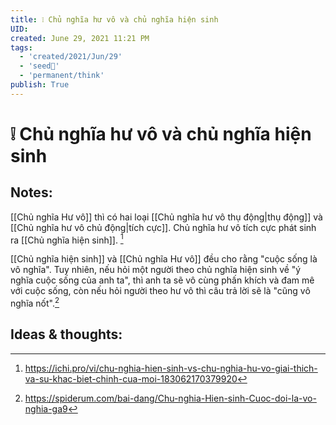 ```yaml
---
title: ❕ Chủ nghĩa hư vô và chủ nghĩa hiện sinh
UID: 
created: June 29, 2021 11:21 PM
tags:
  - 'created/2021/Jun/29'
  - 'seed🥜'
  - 'permanent/think'
publish: True
---
```

# ❕ Chủ nghĩa hư vô và chủ nghĩa hiện sinh

## Notes:
[[Chủ nghĩa Hư vô]] thì có hai loại [[Chủ nghĩa hư vô thụ động|thụ động]] và [[Chủ nghĩa hư vô chủ động|tích cực]]. Chủ nghĩa hư vô tích cực phát sinh ra [[Chủ nghĩa hiện sinh]]. [^1]

[[Chủ nghĩa hiện sinh]] và [[Chủ nghĩa Hư vô]] đều cho rằng "cuộc sống là vô nghĩa". Tuy nhiên, nếu hỏi một người theo chủ nghĩa hiện sinh về "ý nghĩa cuộc sống của anh ta", thì anh ta sẽ vô cùng phấn khích và đam mê với cuộc sống, còn nếu hỏi người theo hư vô thì câu trả lời sẽ là "cũng vô nghĩa nốt".[^2]

## Ideas & thoughts:

[^1]:https://ichi.pro/vi/chu-nghia-hien-sinh-vs-chu-nghia-hu-vo-giai-thich-va-su-khac-biet-chinh-cua-moi-183062170379920
[^2]:https://spiderum.com/bai-dang/Chu-nghia-Hien-sinh-Cuoc-doi-la-vo-nghia-ga9



